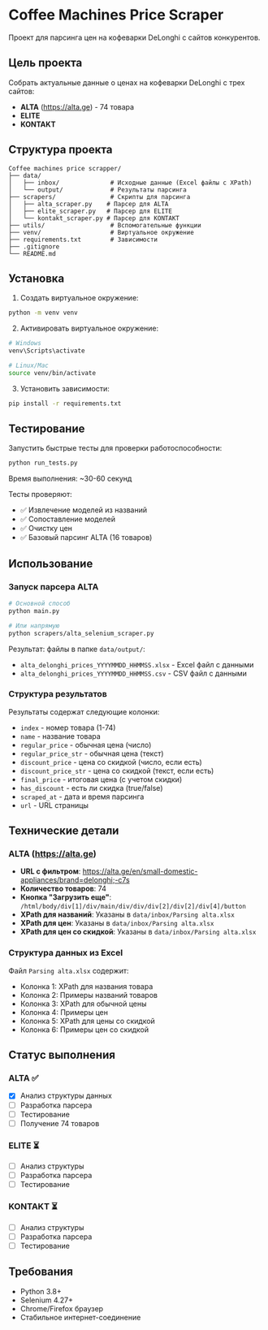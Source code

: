 # Coffee Machines Price Scraper

Проект для парсинга цен на кофеварки DeLonghi с сайтов конкурентов.

## Цель проекта
Собрать актуальные данные о ценах на кофеварки DeLonghi с трех сайтов:
- **ALTA** (https://alta.ge) - 74 товара
- **ELITE** 
- **KONTAKT**

## Структура проекта
```
Coffee machines price scrapper/
├── data/
│   ├── inbox/              # Исходные данные (Excel файлы с XPath)
│   └── output/             # Результаты парсинга
├── scrapers/               # Скрипты для парсинга
│   ├── alta_scraper.py    # Парсер для ALTA
│   ├── elite_scraper.py   # Парсер для ELITE
│   └── kontakt_scraper.py # Парсер для KONTAKT
├── utils/                  # Вспомогательные функции
├── venv/                   # Виртуальное окружение
├── requirements.txt        # Зависимости
├── .gitignore
└── README.md
```

## Установка

1. Создать виртуальное окружение:
```bash
python -m venv venv
```

2. Активировать виртуальное окружение:
```bash
# Windows
venv\Scripts\activate

# Linux/Mac
source venv/bin/activate
```

3. Установить зависимости:
```bash
pip install -r requirements.txt
```

## Тестирование

Запустить быстрые тесты для проверки работоспособности:
```bash
python run_tests.py
```

Время выполнения: ~30-60 секунд

Тесты проверяют:
- ✅ Извлечение моделей из названий
- ✅ Сопоставление моделей
- ✅ Очистку цен
- ✅ Базовый парсинг ALTA (16 товаров)

## Использование

### Запуск парсера ALTA
```bash
# Основной способ
python main.py

# Или напрямую
python scrapers/alta_selenium_scraper.py
```

Результат: файлы в папке `data/output/`:
- `alta_delonghi_prices_YYYYMMDD_HHMMSS.xlsx` - Excel файл с данными
- `alta_delonghi_prices_YYYYMMDD_HHMMSS.csv` - CSV файл с данными

### Структура результатов
Результаты содержат следующие колонки:
- `index` - номер товара (1-74)
- `name` - название товара
- `regular_price` - обычная цена (число)
- `regular_price_str` - обычная цена (текст)
- `discount_price` - цена со скидкой (число, если есть)
- `discount_price_str` - цена со скидкой (текст, если есть)
- `final_price` - итоговая цена (с учетом скидки)
- `has_discount` - есть ли скидка (true/false)
- `scraped_at` - дата и время парсинга
- `url` - URL страницы

## Технические детали

### ALTA (https://alta.ge)
- **URL с фильтром**: https://alta.ge/en/small-domestic-appliances/brand=delonghi;-c7s
- **Количество товаров**: 74
- **Кнопка "Загрузить еще"**: `/html/body/div[1]/div/main/div/div/div[2]/div[2]/div[4]/button`
- **XPath для названий**: Указаны в `data/inbox/Parsing alta.xlsx`
- **XPath для цен**: Указаны в `data/inbox/Parsing alta.xlsx`
- **XPath для цен со скидкой**: Указаны в `data/inbox/Parsing alta.xlsx`

### Структура данных из Excel
Файл `Parsing alta.xlsx` содержит:
- Колонка 1: XPath для названия товара
- Колонка 2: Примеры названий товаров
- Колонка 3: XPath для обычной цены
- Колонка 4: Примеры цен
- Колонка 5: XPath для цены со скидкой
- Колонка 6: Примеры цен со скидкой

## Статус выполнения

### ALTA ✅
- [x] Анализ структуры данных
- [ ] Разработка парсера
- [ ] Тестирование
- [ ] Получение 74 товаров

### ELITE ⏳
- [ ] Анализ структуры
- [ ] Разработка парсера
- [ ] Тестирование

### KONTAKT ⏳
- [ ] Анализ структуры
- [ ] Разработка парсера
- [ ] Тестирование

## Требования
- Python 3.8+
- Selenium 4.27+
- Chrome/Firefox браузер
- Стабильное интернет-соединение

